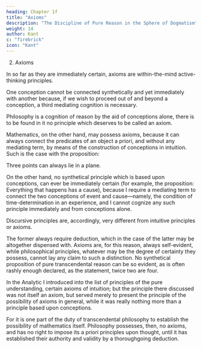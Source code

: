```yaml
---
heading: Chapter 1f
title: "Axioms"
description: "The Discipline of Pure Reason in the Sphere of Dogmatism"
weight: 14
author: Kant
c: "firebrick"
icon: "Kant"
---
```



2. Axioms

In so far as they are immediately certain, axioms are within-the-mind active-thinking principles.

One conception cannot be connected synthetically and yet immediately with another because, if we wish to proceed out of and beyond a conception, a third mediating cognition is necessary. 

Philosophy is a cognition of reason by the aid of conceptions alone, there is to be found in it no principle which deserves to be called an axiom.

Mathematics, on the other hand, may possess axioms, because it can always connect the predicates of an object a priori, and without any mediating term, by means of the construction of conceptions in intuition. Such is the case with the proposition: 

Three points can always lie in a plane. 

On the other hand, no synthetical principle which is based upon conceptions, can ever be immediately certain (for example, the proposition: Everything that happens has a cause), because I require a mediating term to connect the two conceptions of event and cause—namely, the condition of time-determination in an experience, and I cannot cognize any such principle immediately and from conceptions alone. 

Discursive principles are, accordingly, very different from intuitive principles or axioms. 

The former always require deduction, which in the case of the latter may be altogether dispensed with. Axioms are, for this reason, always self-evident, while philosophical principles, whatever may be the degree of certainty they possess, cannot lay any claim to such a distinction. No synthetical proposition of pure transcendental reason can be so evident, as is often rashly enough declared, as the statement, twice two are four.

In the Analytic I introduced into the list of principles of the pure understanding, certain axioms of intuition; but the principle there discussed was not itself an axiom, but served merely to present the principle of the possibility of axioms in general, while it was really nothing more than a principle based upon conceptions.

For it is one part of the duty of transcendental philosophy to establish the possibility of mathematics itself. Philosophy possesses, then, no axioms, and has no right to impose its a priori principles upon thought, until it has established their authority and validity by a thoroughgoing deduction.

